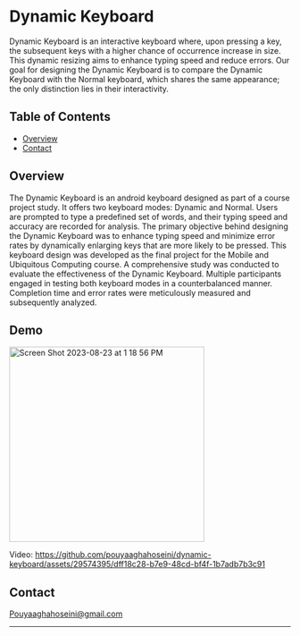 
# Dynamic Keyboard

Dynamic Keyboard is an interactive keyboard where, upon pressing a key, the subsequent keys with a higher chance of occurrence increase in size. This dynamic resizing aims to enhance typing speed and reduce errors. Our goal for designing the Dynamic Keyboard is to compare the Dynamic Keyboard with the Normal keyboard, which shares the same appearance; the only distinction lies in their interactivity.

## Table of Contents
- [Overview](#overview)
- [Contact](#contact)

## Overview

The Dynamic Keyboard is an android keyboard designed as part of a course project study. It offers two keyboard modes: Dynamic and Normal. Users are prompted to type a predefined set of words, and their typing speed and accuracy are recorded for analysis. The primary objective behind designing the Dynamic Keyboard was to enhance typing speed and minimize error rates by dynamically enlarging keys that are more likely to be pressed. This keyboard design was developed as the final project for the Mobile and Ubiquitous Computing course.
A comprehensive study was conducted to evaluate the effectiveness of the Dynamic Keyboard. Multiple participants engaged in testing both keyboard modes in a counterbalanced manner. Completion time and error rates were meticulously measured and subsequently analyzed.

## Demo
<img width="349" alt="Screen Shot 2023-08-23 at 1 18 56 PM" src="https://github.com/pouyaaghahoseini/dynamic-keyboard/assets/29574395/da9c8ec2-83e7-42eb-8bd0-3574b4a8d7bf">

Video: 
https://github.com/pouyaaghahoseini/dynamic-keyboard/assets/29574395/dff18c28-b7e9-48cd-bf4f-1b7adb7b3c91


## Contact
[Pouyaaghahoseini@gmail.com](mailto:Pouyaaghahoseini@gmail.com)

---
